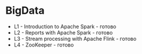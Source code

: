 # BigData
* L1 - Introduction to Apache Spark - готово
* L2 - Reports with Apache Spark - готово
* L3 - Stream processing with Apache Flink - готово
* L4 - ZooKeeper - готово
